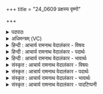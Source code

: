 +++
title = "24_0609 प्रक्षस्य वृष्णो"

+++
<details><summary>पदपाठः</summary>

प्र꣣क्ष꣡स्य꣢। प्र꣣। क्ष꣡स्य꣢꣯। वृ꣡ष्णः꣢꣯। अ꣣रुष꣡स्य꣢। नु। म꣡हः꣢꣯। प्र। नः꣣। व꣡चः꣢꣯। वि꣣द꣡था꣢। जा꣣त꣡वे꣢दसे। जा꣣त꣢। वे꣣दसे। वैश्वानरा꣡य꣢। वै꣣श्व। नरा꣡य꣢। म꣣तिः꣢। न꣡व्य꣢꣯से। शु꣡चिः꣢꣯। सो꣡मः꣢꣯। इ꣣व। पवते। चा꣡रुः꣢꣯। अ꣣ग्न꣡ये꣢। ६०९।
</details>

<details><summary>अधिमन्त्रम् (VC)</summary>

- अग्निः
- भरद्वाजो बार्हस्पत्यः
- जगती
- निषादः
- आरण्यं काण्डम्
</details>

<details><summary>हिन्दी : आचार्य रामनाथ वेदालंकार - विषयः</summary>

देवता वैश्वानर अग्नि है। परमेश्वर के प्रति स्तुतिवचनों को प्रवृत्त करने का वर्णन है।
</details>

<details><summary>हिन्दी : आचार्य रामनाथ वेदालंकार - पदार्थः</summary>

पदार्थान्वयभाषाः -  (प्रक्षस्य) सब पदार्थों से संपृक्त अर्थात् सर्वव्यापक, (वृष्णः) सुख आदि की वर्षा करनेवाले, (अरुषस्य) दीप्तिमान् परमात्मा का (नु) निश्चय ही (महः) अत्यन्त महत्त्व व पूज्यत्व है। (विदथा) ज्ञानयज्ञ में (जातवेदसे) सब उत्पन्न पदार्थों के ज्ञाता वैश्नानर परमात्मा के लिए (नः वचः) हमारा स्तुति-वचन (प्र) भली-भाँति प्रवृत्त होता है और (नव्यसे) अतिशय नवीन (वैश्वानराय) सब जनों का हित करनेवाले (अग्नये) उस अग्रनायक परमात्मा के लिए, हमारी (शुचिः) पवित्र (चारुः) रमणीय (मतिः) बुद्धि, विचारधारा (पवते) प्रवृत्त हो रही है, (इव) जैसे (शुचिः) पवित्र (चारुः) मनोहर (सोमः) सोम ओषधि का रस (पवते) द्रोणकलश में जाने के लिए प्रवाहित होता है, अथवा जैसे (शुचिः) चमकीला, (चारुः) आह्लादकारी (सोमः) चन्द्रमा (वैश्वानराय) सूर्य की परिक्रमा करने के लिए (पवते) अन्तरिक्ष में गति करता है ॥८॥ इस मन्त्र में उपमालङ्कार है ॥८॥
</details>

<details><summary>हिन्दी : आचार्य रामनाथ वेदालंकार - भावार्थः</summary>

भावार्थभाषाः -  सर्वान्तर्यामी, सुखवर्षक, तेजस्वी, सर्वज्ञ, सब जनों के हितकर्ता, मार्गदर्शक परमेश्वर के प्रति उत्तम स्तोत्र सबको प्रवृत्त करने चाहिएँ ॥८॥
</details>

<details><summary>संस्कृत : आचार्य रामनाथ वेदालंकार - विषयः</summary>

अथ वैश्वानरोऽग्निर्देवता। परमेश्वरं प्रति स्तुतिवचांसि गच्छन्तीत्याह।
</details>

<details><summary>संस्कृत : आचार्य रामनाथ वेदालंकार - पदार्थः</summary>

पदार्थान्वयभाषाः -  (प्रक्षस्य) सर्वैः पदार्थैः संपृक्तस्य, सर्वव्यापकस्य। पृची सम्पर्के, बाहुलकाद् औणादिकः सः प्रत्ययः। (वृष्णः) सुखादिवर्षकस्य, (अरुषस्य) आरोचमानस्य वैश्वानरस्य परमात्मनः। अरुषीः आरोचनात् इति निरुक्तम्। १२।७। (नु) निश्चयेन (महः) अतीव महत्त्वं पूज्यत्वं वा वर्तते। महि वृद्धौ, मह पूजायाम्। (विदथा) विदथे ज्ञानयज्ञे। अत्र ‘सुपां सुलुक्०। अ० ७।१।३९’ इति सप्तम्या आकारादेशः। (जातवेदसे) सर्वेषाम् उत्पन्नपदार्थानां ज्ञात्रे तस्मै वैश्वानराय परमात्मने (नः वचः) अस्माकं स्तुतिवचनम् (प्र) प्रपवते प्रकर्षेण गच्छति। किञ्च (नव्यसे) नवीयसे (वैश्वानराय) सर्वजनहितकराय तस्मै (अग्नये) अग्रनायकाय परमात्मने, अस्माकम् (शुचिः) पवित्रा, (चारुः) रम्या (मतिः) बुद्धिः, विचारसरणिः (पवते) प्रवृत्ता भवति। कथमिव ? (इव) यथा (शुचिः) पवित्रः (चारुः) मनोज्ञः (सोमः) सोमौषधिरसः (पवते) द्रोणकलशं गन्तुं प्रवाहितो भवति, यद्वा, यथा (शुचिः) प्रदीप्तः (चारुः) आह्लादकः (सोमः) चन्द्रः (वैश्वानराय) सूर्याय, सूर्यं परितः इत्यर्थः (पवते) अन्तरिक्षे गच्छति ॥८॥२ अत्रोपमालङ्कारः ॥८॥
</details>

<details><summary>संस्कृत : आचार्य रामनाथ वेदालंकार - भावार्थः</summary>

भावार्थभाषाः -  सर्वान्तर्यामिणं सुखवर्षकं तेजस्विनं सर्वज्ञं सर्वजनहितकारिणं मार्गदर्शकं परमेश्वरं प्रति सुस्तोत्राणि सर्वैः प्रवर्तनीयानि ॥८॥
</details>

<details><summary>संस्कृत : आचार्य रामनाथ वेदालंकार - पादटिप्पनी</summary>

टिप्पणी:   १. ऋ० ६।८।१, ‘प्रक्षस्य’, ‘महः प्र नो वचो’, ‘जातवेदसे’, ‘नव्यसे’ इत्यत्र क्रमेण ‘पृक्षस्य’, ‘सहः प्र नु वोचं’, ‘जातवेदसः’, ‘नव्यसी’ इति पाठः। २. ऋग्भाष्ये दयानन्दर्षिर्मन्त्रमेतम् अग्निविद्यापक्षे व्याख्यातवान्।
</details>
